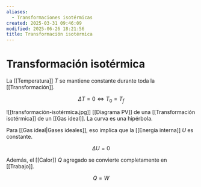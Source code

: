 ```yaml
---
aliases:
  - Transformaciones isotérmicas
created: 2025-03-31 09:46:09
modified: 2025-06-26 18:21:56
title: Transformación isotérmica
---
```


# Transformación isotérmica

La [[Temperatura]] $T$ se mantiene constante durante toda la [[Transformación]].

$$
\Delta T = 0
\Leftrightarrow
T_0 = T_f
$$

![[transformación-isotérmica.jpg]] [[Diagrama PV]] de una [[Transformación isotérmica]] de un [[Gas ideal]]. La curva es una hipérbola.

Para [[Gas ideal|Gases ideales]], eso implica que la [[Energía interna]] $U$ es constante.

$$
\Delta U = 0
$$

Además, el [[Calor]] $Q$ agregado se convierte completamente en [[Trabajo]].

$$
Q = W
$$
